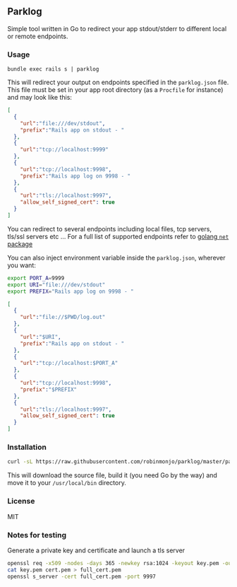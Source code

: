 ## Parklog

Simple tool written in Go to redirect your app stdout/stderr to different local or remote endpoints.

### Usage

`bundle exec rails s | parklog`

This will redirect your output on endpoints specified in the `parklog.json` file. This file must be set in your app root directory (as a `Procfile` for instance) and may look like this:

````json
[
  {
    "url":"file:///dev/stdout",
    "prefix":"Rails app on stdout - "
  },
  {
    "url":"tcp://localhost:9999"
  },
  {
    "url":"tcp://localhost:9998",
    "prefix":"Rails app log on 9998 - "
  },
  {
    "url":"tls://localhost:9997",
    "allow_self_signed_cert": true
  }
]
````
You can redirect to several endpoints including local files, tcp servers, tls/ssl servers etc ...
For a full list of supported endpoints refer to [golang `net` package](http://golang.org/pkg/net/#Dial)

You can also inject environment variable inside the `parklog.json`, wherever you want:

````bash
export PORT_A=9999
export URI="file:///dev/stdout"
export PREFIX="Rails app log on 9998 - "
````

````json
[
  {
    "url":"file://$PWD/log.out"
  },
  {
    "url":"$URI",
    "prefix":"Rails app on stdout - "
  },
  {
    "url":"tcp://localhost:$PORT_A"
  },
  {
    "url":"tcp://localhost:9998",
    "prefix":"$PREFIX"
  },
  {
    "url":"tls://localhost:9997",
    "allow_self_signed_cert": true
  }
]
````

### Installation

````bash
curl -sL https://raw.githubusercontent.com/robinmonjo/parklog/master/parklog.go > parklog.go && go build parklog.go && sudo mv parklog /usr/local/bin
````

This will download the source file, build it (you need Go by the way) and move it to your `/usr/local/bin` directory.

### License

MIT

### Notes for testing

Generate a private key and certificate and launch a tls server

````bash
openssl req -x509 -nodes -days 365 -newkey rsa:1024 -keyout key.pem -out cert.pem
cat key.pem cert.pem > full_cert.pem
openssl s_server -cert full_cert.pem -port 9997
````
